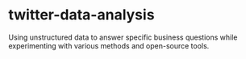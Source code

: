 # twitter-data-analysis
Using unstructured data to answer specific business questions while experimenting with various methods and open-source tools.
